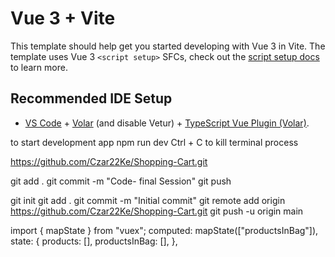 # Vue 3 + Vite

This template should help get you started developing with Vue 3 in Vite. The template uses Vue 3 `<script setup>` SFCs, check out the [script setup docs](https://v3.vuejs.org/api/sfc-script-setup.html#sfc-script-setup) to learn more.

## Recommended IDE Setup

- [VS Code](https://code.visualstudio.com/) + [Volar](https://marketplace.visualstudio.com/items?itemName=Vue.volar) (and disable Vetur) + [TypeScript Vue Plugin (Volar)](https://marketplace.visualstudio.com/items?itemName=Vue.vscode-typescript-vue-plugin).

to start development app
npm run dev
Ctrl + C to kill terminal process

https://github.com/Czar22Ke/Shopping-Cart.git

git add .
git commit -m "Code- final Session"
git push

git init
git add .
git commit -m "Initial commit"
git remote add origin https://github.com/Czar22Ke/Shopping-Cart.git
git push -u origin main

import { mapState } from "vuex";
computed: mapState(["productsInBag"]),
state: {
products: [],
productsInBag: [],
},
